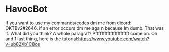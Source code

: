 # HavocBot
If you want to use my commands/codes dm me from dicord: OKTBv2#2646.
if an error occurs dm me again because Im dumb.
That was it.
What did you think?
A whole paragraf?
Pfffffffffffffffffffffft come on.
Oh and 1 last thing, here is the tutorial:https://www.youtube.com/watch?v=ub82Xb1C8os
